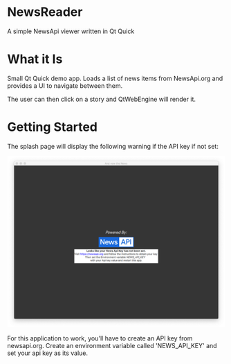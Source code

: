 # NewsReader
A simple NewsApi viewer written in Qt Quick

# What it Is
Small Qt Quick demo app. Loads a list of news items from NewsApi.org and provides a UI to navigate between them.

The user can then click on a story and QtWebEngine will render it.

# Getting Started

The splash page will display the following warning if the API key if not set:

![Api No Key Splash](./screencapture/splash-no-api-key.png)

For this application to work, you'll have to create an API key from newsapi.org. Create an environment variable called 'NEWS_API_KEY' and set your api key as its value.     
